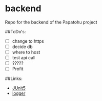 # backend

Repo for the backend of the Papatohu project

##ToDo's:
- [ ] change to https
- [ ] decide db
- [ ] where to host
- [ ] test api call
- [ ] ?????
- [ ] Profit

##Links:
- [JUnit5](https://junit.org/junit5/docs/current/user-guide/)
- [logger](http://www.slf4j.org)